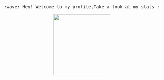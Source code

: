 

<!--
**deaningo/deaningo** is a ✨ _special_ ✨ repository because its `README.md` (this file) appears on your GitHub profile.

Here are some ideas to get you started:

- 🔭 I’m currently working on ...
- 🌱 I’m currently learning ...
- 👯 I’m looking to collaborate on ...
- 🤔 I’m looking for help with ...
- 💬 Ask me about ...
- 📫 How to reach me: ...
- 😄 Pronouns: ...
- ⚡ Fun fact: ...
-->
<p align="center">
  <samp>
    :wave: Hey! Welcome to my profile,Take a look at my stats :<br><br>
    <img align="center" src="https://github-readme-stats.vercel.app/api?username=deaningo&show_icons=true&theme=highcontrast" width="60%" height="195"/>
<!--     <img align="center" src="https://github-readme-stats.vercel.app/api/top-langs/?username=deaningo&layout=compact" width="40%" height="195"> -->
  </samp>
<br>
</p>

